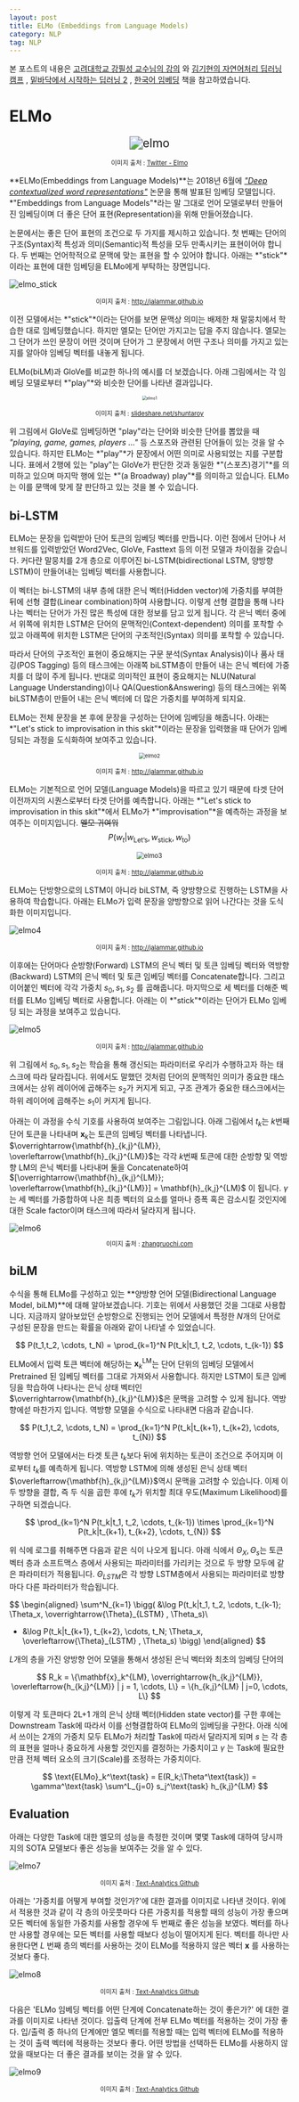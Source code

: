```yaml
---
layout: post
title: ELMo (Embeddings from Language Models)
category: NLP
tag: NLP
---
```




본 포스트의 내용은 [고려대학교 강필성 교수님의 강의](https://www.youtube.com/watch?v=pXCHYq6PXto&list=PLetSlH8YjIfVzHuSXtG4jAC2zbEAErXWm) 와 [김기현의 자연어처리 딥러닝 캠프](http://www.yes24.com/Product/Goods/74802622) , [밑바닥에서 시작하는 딥러닝 2](http://www.yes24.com/Product/Goods/72173703) , [한국어 임베딩](http://m.yes24.com/goods/detail/78569687) 책을 참고하였습니다.



# ELMo

<p align="center"><img src="https://upload.wikimedia.org/wikipedia/en/7/74/Elmo_from_Sesame_Street.gif" alt="elmo" style="zoom: 150%;" /></p>

<p align="center" style="font-size:80%">이미지 출처 : <a href="https://twitter.com/elmo">Twitter - Elmo</a></p>

**ELMo(Embeddings from Language Models)**는 2018년 6월에 [*"Deep contextualized word representations"*](https://arxiv.org/abs/1802.05365) 논문을 통해 발표된 임베딩 모델입니다. *"Embeddings from Language Models"*라는 말 그대로 언어 모델로부터 만들어진 임베딩이며 더 좋은 단어 표현(Representation)을 위해 만들어졌습니다.

논문에서는 좋은 단어 표현의 조건으로 두 가지를 제시하고 있습니다. 첫 번째는 단어의 구조(Syntax)적 특성과 의미(Semantic)적 특성을 모두 만족시키는 표현이어야 합니다. 두 번째는 언어학적으로 문맥에 맞는 표현을 할 수 있어야 합니다. 아래는 *"stick"*이라는 표현에 대한 임베딩을 ELMo에게 부탁하는 장면입니다.

![elmo_stick](http://jalammar.github.io/images/elmo-embedding-robin-williams.png)

<p align="center" style="font-size:80%">이미지 출처 : <a href="http://jalammar.github.io/illustrated-bert/">http://jalammar.github.io</a></p>

이전 모델에서는 *"stick"*이라는 단어를 보면 문맥상 의미는 배제한 채 말뭉치에서 학습한 대로 임베딩했습니다. 하지만 엘모는 단어만 가지고는 답을 주지 않습니다. 엘모는 그 단어가 쓰인 문장이 어떤 것이며 단어가 그 문장에서 어떤 구조나 의미를 가지고 있는지를 알아야 임베딩 벡터를 내놓게 됩니다.

ELMo(biLM)과 GloVe를 비교한 하나의 예시를 더 보겠습니다. 아래 그림에서는 각 임베딩 모델로부터 *"play"*와 비슷한 단어를 나타낸 결과입니다.

<p align="center"><img src="https://user-images.githubusercontent.com/45377884/86380931-aa4e6680-bcc7-11ea-8810-98ef965b7452.png" alt="elmo1" style="zoom:50%;" /></p>

<p align="center" style="font-size:80%">이미지 출처 : <a href="https://www.slideshare.net/shuntaroy/a-review-of-deep-contextualized-word-representations-peters-2018">slideshare.net/shuntaroy</a></p>

위 그림에서 GloVe로 임베딩하면 "play"라는 단어와 비슷한 단어를 뽑았을 때 *"playing, game, games, players ..."* 등 스포츠와 관련된 단어들이 있는 것을 알 수 있습니다. 하지만 ELMo는 *"play"*가 문장에서 어떤 의미로 사용되었는 지를 구분합니다. 표에서 2행에 있는 "play"는 GloVe가 판단한 것과 동일한 *"(스포츠)경기"*를 의미하고 있으며 마지막 행에 있는 *"(a Broadway) play"*를 의미하고 있습니다. ELMo는 이를 문맥에 맞게 잘 판단하고 있는 것을 볼 수 있습니다.

## bi-LSTM

ELMo는 문장을 입력받아 단어 토큰의 임베딩 벡터를 만듭니다. 이런 점에서 단어나 서브워드를 입력받았던 Word2Vec, GloVe, Fasttext 등의 이전 모델과 차이점을 갖습니다. 커다란 말뭉치를 2개 층으로 이루어진 bi-LSTM(bidirectional LSTM, 양방향 LSTM)이 만들어내는 임베딩 벡터를 사용합니다.

이 벡터는 bi-LSTM의 내부 층에 대한 은닉 벡터(Hidden vector)에 가중치를 부여한 뒤에 선형 결합(Linear combination)하여 사용합니다. 이렇게 선형 결합을 통해 나타나는 벡터는 단어가 가진 많은 특성에 대한 정보를 담고 있게 됩니다. 각 은닉 벡터 중에서 위쪽에 위치한 LSTM은 단어의 문맥적인(Context-dependent) 의미를 포착할 수 있고 아래쪽에 위치한 LSTM은 단어의 구조적인(Syntax) 의미를 포착할 수 있습니다.

따라서 단어의 구조적인 표현이 중요해지는 구문 분석(Syntax Analysis)이나 품사 태깅(POS Tagging) 등의 태스크에는 아래쪽 biLSTM층이 만들어 내는 은닉 벡터에 가중치를 더 많이 주게 됩니다. 반대로 의미적인 표현이 중요해지는 NLU(Natural Language Understanding)이나 QA(Question&Answering) 등의 태스크에는 위쪽 biLSTM층이 만들어 내는 은닉 벡터에 더 많은 가중치를 부여하게 되지요.

ELMo는 전체 문장을 본 후에 문장을 구성하는 단어에 임베딩을 해줍니다. 아래는 *"Let's stick to improvisation in this skit"*이라는 문장을 입력했을 때 단어가 임베딩되는 과정을 도식화하여 보여주고 있습니다.  

<p align="center"><img src="http://jalammar.github.io/images/elmo-word-embedding.png" alt="elmo2" style="zoom:67%;" /></p>

<p align="center" style="font-size:80%">이미지 출처 : <a href="http://jalammar.github.io/illustrated-bert/">http://jalammar.github.io</a></p>

ELMo는 기본적으로 언어 모델(Language Models)을 따르고 있기 때문에 타겟 단어 이전까지의 시퀀스로부터 타겟 단어를 예측합니다. 아래는 *"Let's stick to improvisation in this skit"*에서 ELMo가 *"improvisation"*을 예측하는 과정을 보여주는 이미지입니다. ~~엘모 귀여워~~
$$
P(w_t|w_{\text{Let's}}, w_{\text{stick}}, w_{\text{to}})
$$


<p align="center"><img src="http://jalammar.github.io/images/Bert-language-modeling.png" alt="elmo3" style="zoom: 80%;" /></p>

<p align="center" style="font-size:80%">이미지 출처 : <a href="http://jalammar.github.io/illustrated-bert/">http://jalammar.github.io</a></p>

ELMo는 단방향으로의 LSTM이 아니라 biLSTM, 즉 양방향으로 진행하는 LSTM을 사용하여 학습합니다. 아래는 ELMo가 입력 문장을 양방향으로 읽어 나간다는 것을 도식화한 이미지입니다.

![elmo4](http://jalammar.github.io/images/elmo-forward-backward-language-model-embedding.png)

<p align="center" style="font-size:80%">이미지 출처 : <a href="http://jalammar.github.io/illustrated-bert/">http://jalammar.github.io</a></p>

이후에는 단어마다 순방향(Forward) LSTM의 은닉 벡터 및 토큰 임베딩 벡터와 역방향(Backward) LSTM의 은닉 벡터 및 토큰 임베딩 벡터를 Concatenate합니다. 그리고 이어붙인 벡터에 각각 가중치 $s_0, s_1, s_2$ 를 곱해줍니다. 마지막으로 세 벡터를 더해준 벡터를 ELMo 임베딩 벡터로 사용합니다. 아래는 이 *"stick"*이라는 단어가 ELMo 임베딩 되는 과정을 보여주고 있습니다.

![elmo5](http://jalammar.github.io/images/elmo-embedding.png)

<p align="center" style="font-size:80%">이미지 출처 : <a href="http://jalammar.github.io/illustrated-bert/">http://jalammar.github.io</a></p>

위 그림에서 $s_0, s_1, s_2$는 학습을 통해 갱신되는 파라미터로 우리가 수행하고자 하는 태스크에 따라 달라집니다. 위에서도 말했던 것처럼 단어의 문맥적인 의미가 중요한 태스크에서는 상위 레이어에 곱해주는 $s_2$가 커지게 되고, 구조 관계가 중요한 태스크에서는 하위 레이어에 곱해주는 $s_1$이 커지게 됩니다.

아래는 이 과정을 수식 기호를 사용하여 보여주는 그림입니다. 아래 그림에서 $t_k$는 $k$번째 단어 토큰을 나타내며 $\mathbf{x}_k$는 토큰의 임베딩 벡터를 나타냅니다. $\overrightarrow{\mathbf{h}_{k,j}^{LM}}, \overleftarrow{\mathbf{h}_{k,j}^{LM}}$는 각각 $k$번째 토큰에 대한 순방향 및 역방향 LM의 은닉 벡터를 나타내며 둘을 Concatenate하여 $[\overrightarrow{\mathbf{h}_{k,j}^{LM}}; \overleftarrow{\mathbf{h}_{k,j}^{LM}}] = \mathbf{h}_{k,j}^{LM}$ 이 됩니다. $\gamma$는 세 벡터를 가중합하여 나온 최종 벡터의 요소를 얼마나 증폭 혹은 감소시킬 것인지에 대한 Scale factor이며 태스크에 따라서 달라지게 됩니다.

<img src="https://zhangruochi.com/ELMo-OpenAI-GPT-BERT/2019/12/21/elmo.png" alt="elmo6"  />

<p align="center" style="font-size:80%">이미지 출처 : <a href="https://zhangruochi.com/ELMo-OpenAI-GPT-BERT/2019/12/21/">zhangruochi.com</a></p>

## biLM

수식을 통해 ELMo를 구성하고 있는 **양방향 언어 모델(Bidirectional Language Model, biLM)**에 대해 알아보겠습니다. 기호는 위에서 사용했던 것을 그대로 사용합니다. 지금까지 알아보았던 순방향으로 진행되는 언어 모델에서 특정한 $N$개의 단어로 구성된 문장을 만드는 확률을 아래와 같이 나타낼 수 있었습니다.



$$
P(t_1,t_2, \cdots, t_N) = \prod_{k=1}^N P(t_k|t_1, t_2, \cdots, t_{k-1})
$$



ELMo에서 입력 토큰 벡터에 해당하는 $\mathbf{x}_k^{\text{LM}}$는 단어 단위의 임베딩 모델에서 Pretrained 된 임베딩 벡터를 그대로 가져와서 사용합니다. 하지만 LSTM이 토큰 임베딩을 학습하여 나타나는 은닉 상태 벡터인 $\overrightarrow{\mathbf{h}_{k,j}^{LM}}$은 문맥을 고려할 수 있게 됩니다. 역방향에섣 마찬가지 입니다. 역방향 모델을 수식으로 나타내면 다음과 같습니다.


$$
P(t_1,t_2, \cdots, t_N) = \prod_{k=1}^N P(t_k|t_{k+1}, t_{k+2}, \cdots, t_{N})
$$


역방향 언어 모델에서는  타겟 토큰 $t_k$보다 뒤에 위치하는 토큰이 조건으로 주어지며 이로부터 $t_k$를 예측하게 됩니다. 역방향 LSTM에 의해 생성된 은닉 상태 벡터 $\overleftarrow{\mathbf{h}_{k,j}^{LM}}$역시 문맥을 고려할 수 있습니다. 이제 이 두 방향을 결합, 즉 두 식을 곱한 후에 $t_k$가 위치할 최대 우도(Maximum Likelihood)를 구하면 되겠습니다.


$$
\prod_{k=1}^N P(t_k|t_1, t_2, \cdots, t_{k-1}) \times \prod_{k=1}^N P(t_k|t_{k+1}, t_{k+2}, \cdots, t_{N})
$$


위 식에 로그를 취해주면 다음과 같은 식이 나오게 됩니다. 아래 식에서 $\Theta_X, \Theta_s$는 토큰 벡터 층과 소프트맥스 층에서 사용되는 파라미터를 가리키는 것으로 두 방향 모두에 같은 파라미터가 적용됩니다. ${\Theta}_{LSTM}$은 각 방향 LSTM층에서 사용되는 파라미터로 방향마다 다른 파라미터가 학습됩니다.  



$$
\begin{aligned}
\sum^N_{k=1} \bigg( &\log P(t_k|t_1, t_2, \cdots, t_{k-1}; \Theta_x, \overrightarrow{\Theta}_{LSTM} , \Theta_s)\\
+ &\log P(t_k|t_{k+1}, t_{k+2}, \cdots, t_N; \Theta_x, \overleftarrow{\Theta}_{LSTM} , \Theta_s) \bigg)
\end{aligned}
$$



$L$개의 층을 가진 양방향 언어 모델을 통해서 생성된 은닉 벡터와 최초의 임베딩 단어의 



$$
R_k = \{\mathbf{x}_k^{LM}, \overrightarrow{h_{k,j}^{LM}}, \overleftarrow{h_{k,j}^{LM}} | j = 1, \cdots, L\} = \{h_{k,j}^{LM} | j=0, \cdots, L\}
$$


이렇게 각 토큰마다 2L+1 개의 은닉 상태 벡터(Hidden state vector)를 구한 후에는 Downstream Task에 따라서 이를 선형결합하여 ELMo의 임베딩을 구한다. 아래 식에서 쓰이는 2개의 가중치 모두 ELMo가 처리할 Task에 따라서 달라지게 되며 $s$ 는 각 층의 표현을 얼마나 중요하게 사용할 것인지를 결정하는 가중치이고 $\gamma$ 는 Task에 필요한 만큼 전체 벡터 요소의 크기(Scale)를 조정하는 가중치이다.


$$
\text{ELMo}_k^\text{task} = E(R_k;\Theta^\text{task}) = \gamma^\text{task} \sum^L_{j=0} s_j^\text{task} h_{k,j}^{LM}
$$


## Evaluation

아래는 다양한 Task에 대한 엘모의 성능을 측정한 것이며 몇몇 Task에 대하여 당시까지의 SOTA 모델보다 좋은 성능을 보여주는 것을 알 수 있다.

![elmo7](https://user-images.githubusercontent.com/45377884/86509629-53aa6f00-be24-11ea-82e0-3baffe2ee634.png)

<p align="center" style="font-size:80%">이미지 출처 : <a href="https://github.com/pilsung-kang/text-analytics">Text-Analytics Github</a></p>

아래는 '가중치를 어떻게 부여할 것인가?'에 대한 결과를 이미지로 나타낸 것이다. 위에서 적용한 것과 같이 각 층의 아웃풋마다 다른 가중치를 적용할 때의 성능이 가장 좋으며 모든 벡터에 동일한 가중치를 사용할 경우에 두 번째로 좋은 성능을 보였다. 벡터를 하나만 사용할 경우에는 모든 벡터를 사용할 때보다 성능이 떨어지게 된다. 벡터를 하나만 사용한다면 $L$ 번째 층의 벡터를 사용하는 것이 ELMo를 적용하지 않은 벡터 $\mathbf{x}$ 를 사용하는 것보다 좋다.   

![elmo8](https://user-images.githubusercontent.com/45377884/86509632-56a55f80-be24-11ea-8a4e-21cb62586864.png)

<p align="center" style="font-size:80%">이미지 출처 : <a href="https://github.com/pilsung-kang/text-analytics">Text-Analytics Github</a></p>

다음은 'ELMo 임베딩 벡터를 어떤 단계에 Concatenate하는 것이 좋은가?' 에 대한 결과를 이미지로 나타낸 것이다. 입출력 단계에 전부 ELMo 벡터를 적용하는 것이 가장 좋다. 입/출력 중 하나의 단계에만 엘모 벡터를 적용할 때는 입력 벡터에 ELMo를 적용하는 것이 출력 벡터에 적용하는 것보다 좋다. 어떤 방법을 선택하든 ELMo를 사용하지 않았을 때보다는 더 좋은 결과를 보이는 것을 알 수 있다.

![elmo9](https://user-images.githubusercontent.com/45377884/86509633-573df600-be24-11ea-9acd-6e9df7c32a00.png)

<p align="center" style="font-size:80%">이미지 출처 : <a href="https://github.com/pilsung-kang/text-analytics">Text-Analytics Github</a></p>